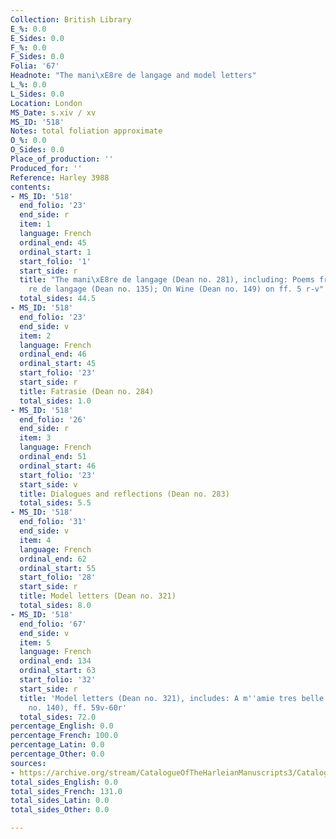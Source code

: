 ```yaml
---
Collection: British Library
E_%: 0.0
E_Sides: 0.0
F_%: 0.0
F_Sides: 0.0
Folia: '67'
Headnote: "The mani\xE8re de langage and model letters"
L_%: 0.0
L_Sides: 0.0
Location: London
MS_Date: s.xiv / xv
MS_ID: '518'
Notes: total foliation approximate
O_%: 0.0
O_Sides: 0.0
Place_of_production: ''
Produced_for: ''
Reference: Harley 3988
contents:
- MS_ID: '518'
  end_folio: '23'
  end_side: r
  item: 1
  language: French
  ordinal_end: 45
  ordinal_start: 1
  start_folio: '1'
  start_side: r
  title: "The mani\xE8re de langage (Dean no. 281), including: Poems from mani\xE8\
    re de langage (Dean no. 135); On Wine (Dean no. 149) on ff. 5 r-v"
  total_sides: 44.5
- MS_ID: '518'
  end_folio: '23'
  end_side: v
  item: 2
  language: French
  ordinal_end: 46
  ordinal_start: 45
  start_folio: '23'
  start_side: r
  title: Fatrasie (Dean no. 284)
  total_sides: 1.0
- MS_ID: '518'
  end_folio: '26'
  end_side: r
  item: 3
  language: French
  ordinal_end: 51
  ordinal_start: 46
  start_folio: '23'
  start_side: v
  title: Dialogues and reflections (Dean no. 283)
  total_sides: 5.5
- MS_ID: '518'
  end_folio: '31'
  end_side: v
  item: 4
  language: French
  ordinal_end: 62
  ordinal_start: 55
  start_folio: '28'
  start_side: r
  title: Model letters (Dean no. 321)
  total_sides: 8.0
- MS_ID: '518'
  end_folio: '67'
  end_side: v
  item: 5
  language: French
  ordinal_end: 134
  ordinal_start: 63
  start_folio: '32'
  start_side: r
  title: 'Model letters (Dean no. 321), includes: A m''amie tres belle et chiere (Dean
    no. 140), ff. 59v-60r'
  total_sides: 72.0
percentage_English: 0.0
percentage_French: 100.0
percentage_Latin: 0.0
percentage_Other: 0.0
sources:
- https://archive.org/stream/CatalogueOfTheHarleianManuscripts3/Catalogue_of_the_Harleian_Manuscripts_3#page/n109/mode/2up
total_sides_English: 0.0
total_sides_French: 131.0
total_sides_Latin: 0.0
total_sides_Other: 0.0

---
```

